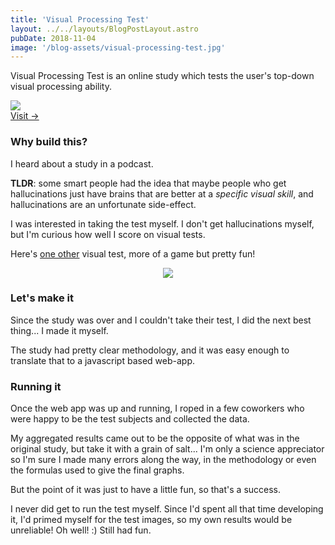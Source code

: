 ```yaml
---
title: 'Visual Processing Test'
layout: ../../layouts/BlogPostLayout.astro
pubDate: 2018-11-04
image: '/blog-assets/visual-processing-test.jpg'
---
```


Visual Processing Test is an online study which tests the user's top-down visual processing ability.

<div class="project-card">
  <img src="/blog-assets/visual-processing-test.jpg" />
  <div>
    <a href="http://visual-processing-test.dev.igornadj.io">
      Visit →
    </a>
  </div>
</div>

### Why build this?
I heard about a study in a podcast. 

**TLDR**: some smart people had the idea that maybe people who get hallucinations just have brains that are better at a _specific visual skill_, and hallucinations are an unfortunate side-effect.

I was interested in taking the test myself. I don't get hallucinations myself, but I'm curious how well I score on visual tests.

Here's [one other](https://5jqdmjxdwavv.trickle.host/) visual test, more of a game but pretty fun!

<div style="text-align: center">
  <img style="max-width: 10rem" src="/blog-assets/color-find.jpg" />
</div>

### Let's make it
Since the study was over and I couldn't take their test, I did the next best thing... I made it myself.

The study had pretty clear methodology, and it was easy enough to translate that to a javascript based web-app.

### Running it
Once the web app was up and running, I roped in a few coworkers who were happy to be the test subjects and collected the data. 

My aggregated results came out to be the opposite of what was in the original study, but take it with a grain of salt... I'm only a science appreciator so I'm sure I made many errors along the way, in the methodology or even the formulas used to give the final graphs. 

But the point of it was just to have a little fun, so that's a success. 

I never did get to run the test myself. Since I'd spent all that time developing it, I'd primed myself for the test images, so my own results would be unreliable! Oh well! :) Still had fun.
